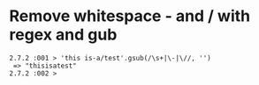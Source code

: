 # Remove whitespace - and / with regex and gub

```
2.7.2 :001 > 'this is-a/test'.gsub(/\s+|\-|\//, '')
 => "thisisatest"
2.7.2 :002 >
```

